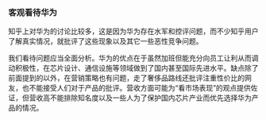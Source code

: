 ### 客观看待华为

知乎上对华为的讨论比较多，这是因为华为存在水军和控评问题，而不少知乎用户了解真实情况，就批评了这些现象以及其它一些恶性竞争问题。

我们看待问题应当全面分析。华为的优点在于虽然加班但能充分向员工让利从而调动积极性，在芯片设计、通信设施等领域做到了国内甚至国际先进水平。缺点除了前面提到的以外，在营销策略也有问题，走了奢侈品路线还批评注重性价比的网友，也不能接受人们对于产品的批评。营收方面可能为“看市场表现”的观点提供佐证，但营收高不能排除知名度以及一些人为了保护国内芯片产业而优先选择华为产品的情况。